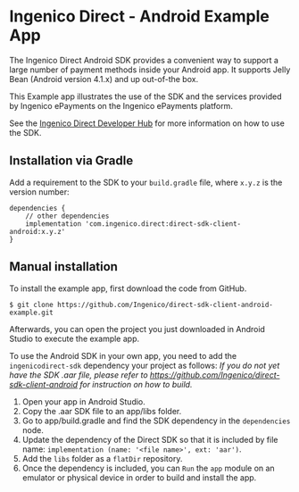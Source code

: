 Ingenico Direct - Android Example App
=======================

The Ingenico Direct Android SDK provides a convenient way to support a large number of payment methods inside your Android app.
It supports Jelly Bean (Android version 4.1.x) and up out-of-the box.

This Example app illustrates the use of the SDK and the services provided by Ingenico ePayments on the Ingenico ePayments platform.

See the [Ingenico Direct Developer Hub](https:///support.direct.ingenico.com/documentation/sdk/mobile/android/) for more information on how to use the SDK.

Installation via Gradle
------------

Add a requirement to the SDK to your `build.gradle` file, where `x.y.z` is the version number:

    dependencies {
        // other dependencies
        implementation 'com.ingenico.direct:direct-sdk-client-android:x.y.z'
    }

Manual installation
------------

To install the example app, first download the code from GitHub.

```
$ git clone https://github.com/Ingenico/direct-sdk-client-android-example.git
```

Afterwards, you can open the project you just downloaded in Android Studio to execute the example app.

To use the Android SDK in your own app, you need to add the `ingenicodirect-sdk` dependency your project as follows:
*If you do not yet have the SDK .aar file, please refer to https://github.com/Ingenico/direct-sdk-client-android for instruction on how to build.*

1. Open your app in Android Studio.
2. Copy the .aar SDK file to an app/libs folder.
3. Go to app/build.gradle and find the SDK dependency in the `dependencies` node.
4. Update the dependency of the Direct SDK so that it is included by file name: `implementation (name: '<file name>', ext: 'aar')`.
5. Add the `libs` folder as a `flatDir` repository.
6. Once the dependency is included, you can `Run` the `app` module on an emulator or physical device in order to build and install the app.